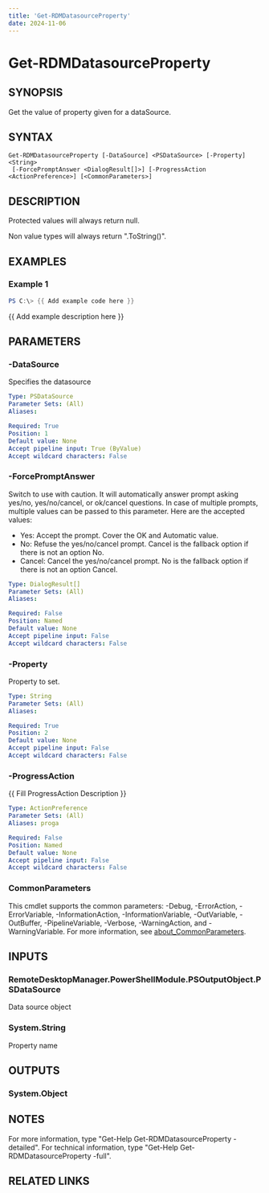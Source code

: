 ```yaml
---
title: 'Get-RDMDatasourceProperty'
date: 2024-11-06
---
```



# Get-RDMDatasourceProperty

## SYNOPSIS
Get the value of property given for a dataSource.

## SYNTAX

```
Get-RDMDatasourceProperty [-DataSource] <PSDataSource> [-Property] <String>
 [-ForcePromptAnswer <DialogResult[]>] [-ProgressAction <ActionPreference>] [<CommonParameters>]
```

## DESCRIPTION
Protected values will always return null.

Non value types will always return ".ToString()".

## EXAMPLES

### Example 1
```powershell
PS C:\> {{ Add example code here }}
```

{{ Add example description here }}

## PARAMETERS

### -DataSource
Specifies the datasource

```yaml
Type: PSDataSource
Parameter Sets: (All)
Aliases:

Required: True
Position: 1
Default value: None
Accept pipeline input: True (ByValue)
Accept wildcard characters: False
```

### -ForcePromptAnswer
Switch to use with caution.
It will automatically answer prompt asking yes/no, yes/no/cancel, or ok/cancel questions.
In case of multiple prompts, multiple values can be passed to this parameter.
Here are the accepted values:
- Yes: Accept the prompt.
Cover the OK and Automatic value.
- No: Refuse the yes/no/cancel prompt.
Cancel is the fallback option if there is not an option No.
- Cancel: Cancel the yes/no/cancel prompt.
No is the fallback option if there is not an option Cancel.

```yaml
Type: DialogResult[]
Parameter Sets: (All)
Aliases:

Required: False
Position: Named
Default value: None
Accept pipeline input: False
Accept wildcard characters: False
```

### -Property
Property to set.

```yaml
Type: String
Parameter Sets: (All)
Aliases:

Required: True
Position: 2
Default value: None
Accept pipeline input: False
Accept wildcard characters: False
```

### -ProgressAction
{{ Fill ProgressAction Description }}

```yaml
Type: ActionPreference
Parameter Sets: (All)
Aliases: proga

Required: False
Position: Named
Default value: None
Accept pipeline input: False
Accept wildcard characters: False
```

### CommonParameters
This cmdlet supports the common parameters: -Debug, -ErrorAction, -ErrorVariable, -InformationAction, -InformationVariable, -OutVariable, -OutBuffer, -PipelineVariable, -Verbose, -WarningAction, and -WarningVariable. For more information, see [about_CommonParameters](http://go.microsoft.com/fwlink/?LinkID=113216).

## INPUTS

### RemoteDesktopManager.PowerShellModule.PSOutputObject.PSDataSource
Data source object

### System.String
Property name

## OUTPUTS

### System.Object
## NOTES
For more information, type "Get-Help Get-RDMDatasourceProperty -detailed".
For technical information, type "Get-Help Get-RDMDatasourceProperty -full".

## RELATED LINKS
